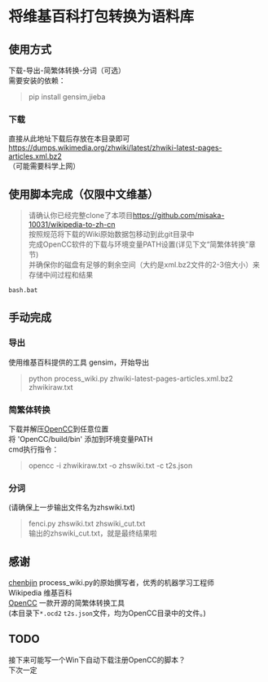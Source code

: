 # 将维基百科打包转换为语料库

## 使用方式

下载-导出-简繁体转换-分词（可选）  
需要安装的依赖：  
> pip install gensim,jieba  

### 下载

直接从此地址下载后存放在本目录即可  
<https://dumps.wikimedia.org/zhwiki/latest/zhwiki-latest-pages-articles.xml.bz2>  
（可能需要科学上网）

## 使用脚本完成（仅限中文维基）

> 请确认你已经完整clone了本项目<https://github.com/misaka-10031/wikipedia-to-zh-cn>  
> 按照规范将下载的Wiki原始数据包移动到此git目录中  
> 完成OpenCC软件的下载与环境变量PATH设置(详见下文“简繁体转换”章节)  
> 并确保你的磁盘有足够的剩余空间（大约是xml.bz2文件的2-3倍大小）来存储中间过程和结果  

```bash
bash.bat
```

## 手动完成

### 导出

使用维基百科提供的工具 gensim，开始导出  

> python process_wiki.py zhwiki-latest-pages-articles.xml.bz2 zhwikiraw.txt  

### 简繁体转换

下载并解压[OpenCC](https://github.com/BYVoid/OpenCC)到任意位置  
将 'OpenCC/build/bin' 添加到环境变量PATH  
cmd执行指令：  
> opencc -i zhwikiraw.txt -o zhswiki.txt -c t2s.json  

### 分词

(请确保上一步输出文件名为zhswiki.txt)  
> fenci.py zhswiki.txt zhswiki_cut.txt  
输出的zhswiki_cut.txt，就是最终结果啦  

## 感谢

[chenbjin](https://github.com/chenbjin) process_wiki.py的原始撰写者，优秀的机器学习工程师  
Wikipedia 维基百科  
[OpenCC](https://github.com/BYVoid/OpenCC) 一款开源的简繁体转换工具  
(本目录下`*.ocd2` `t2s.json`文件，均为OpenCC目录中的文件。)

## TODO

接下来可能写一个Win下自动下载注册OpenCC的脚本？  
下次一定  
